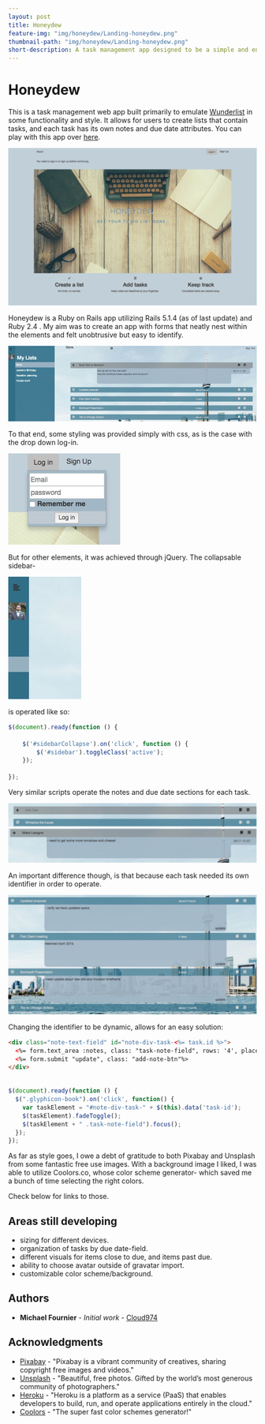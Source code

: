 ```yaml
---
layout: post
title: Honeydew
feature-img: "img/honeydew/Landing-honeydew.png"
thumbnail-path: "img/honeydew/Landing-honeydew.png"
short-description: A task management app designed to be a simple and engaging UI.
---
```

# Honeydew

This is a task management web app built primarily to emulate [Wunderlist](https://www.wunderlist.com) in some functionality and style. It allows for users to create lists that contain tasks, and each task has its own notes and due date attributes. You can play with this app over [here](https://honeydew-4nier.herokuapp.com).

![first screen](img/honeydew/Landing-honeydew.png)

Honeydew is a Ruby on Rails app utilizing Rails 5.1.4 (as of last update) and Ruby 2.4 . My aim was to create an app with forms that neatly nest within the elements and felt unobtrusive but easy to identify.

![list show](img/honeydew/list-show.png)

To that end, some styling was provided simply with css, as is the case with the drop down log-in.

![log-in clip](img/honeydew/log-in.jpg)

But for other elements, it was achieved through jQuery. The collapsable sidebar-

![menu collapsed](img/honeydew/menu-collapsed.jpg)

is operated like so:

``` javascript
$(document).ready(function () {

    $('#sidebarCollapse').on('click', function () {
        $('#sidebar').toggleClass('active');
    });

});
```

Very similar scripts operate the notes and due date sections for each task.

![note closed](img/honeydew/note-closed.jpg)
![note open](img/honeydew/note-open.jpg)

An important difference though, is that because each task needed its own identifier in order to operate.

![many notes open](img/honeydew/many-notes.jpg)

Changing the identifier to be dynamic, allows for an easy solution:

```html
<div class="note-text-field" id="note-div-task-<%= task.id %>">
  <%= form.text_area :notes, class: "task-note-field", rows: '4', placeholder: "Enter task notes here", id: "task-note" %>
  <%= form.submit "update", class: "add-note-btn"%>
</div>

```
``` javascript

$(document).ready(function () {
  $(".glyphicon-book").on('click', function() {
    var taskElement = "#note-div-task-" + $(this).data('task-id');
    $(taskElement).fadeToggle();
    $(taskElement + " .task-note-field").focus();
  });
});

```

As far as style goes, I owe a debt of gratitude to both Pixabay and Unsplash from some fantastic free use images. With a background image I liked, I was able to utilize Coolors.co, whose color scheme generator- which saved me a bunch of time selecting the right colors.

Check below for links to those.

## Areas still developing

* sizing for different devices.  
* organization of tasks by due date-field.  
* different visuals for items close to due, and items past due.  
* ability to choose avatar outside of gravatar import.
* customizable color scheme/background.  

## Authors

* **Michael Fournier** - *Initial work* - [Cloud974](https://github.com/Cloud974)

## Acknowledgments

* [Pixabay](https://www.pixabay.com) - "Pixabay is a vibrant community of creatives, sharing copyright free images and videos."
* [Unsplash](https://www.unsplash.com) - "Beautiful, free photos. Gifted by the world’s most generous community of photographers."
* [Heroku](https://www.heroku.com) - "Heroku is a platform as a service (PaaS) that enables developers to build, run, and operate applications entirely in the cloud."
* [Coolors](https://coolors.co) - "The super fast color schemes generator!"
